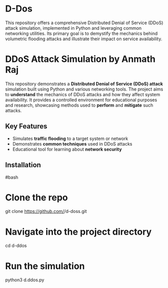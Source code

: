 # D-Dos
This repository offers a comprehensive Distributed Denial of Service (DDoS) attack simulation, implemented in Python and leveraging common networking utilities. Its primary goal is to demystify the mechanics behind volumetric flooding attacks and illustrate their impact on service availability.
# DDoS Attack Simulation by Anmath Raj

This repository demonstrates a **Distributed Denial of Service (DDoS) attack** simulation built using Python and various networking tools. The project aims to **understand** the mechanics of DDoS attacks and how they affect system availability. It provides a controlled environment for educational purposes and research, showcasing methods used to **perform** and **mitigate** such attacks.

## Key Features
- Simulates **traffic flooding** to a target system or network  
- Demonstrates **common techniques** used in DDoS attacks  
- Educational tool for learning about **network security**  

## Installation

#bash
# Clone the repo
git clone https://github.com/<your-username>/d-doss.git

# Navigate into the project directory
cd d-ddos

# Run the simulation
python3 d.ddos.py
